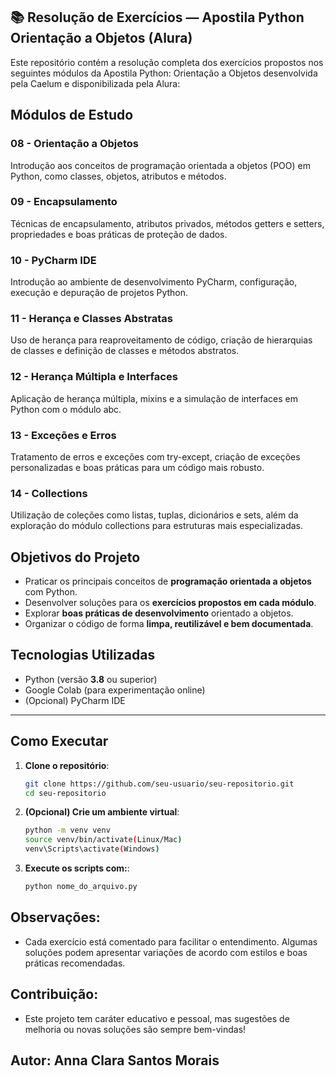 ## 📚 Resolução de Exercícios — Apostila Python Orientação a Objetos (Alura)

Este repositório contém a resolução completa dos exercícios propostos nos seguintes módulos da Apostila Python: Orientação a Objetos desenvolvida pela Caelum e disponibilizada pela Alura:

## Módulos de Estudo

### 08 - Orientação a Objetos
Introdução aos conceitos de programação orientada a objetos (POO) em Python, como classes, objetos, atributos e métodos.

### 09 - Encapsulamento
Técnicas de encapsulamento, atributos privados, métodos getters e setters, propriedades e boas práticas de proteção de dados.

### 10 - PyCharm IDE
Introdução ao ambiente de desenvolvimento PyCharm, configuração, execução e depuração de projetos Python.

### 11 - Herança e Classes Abstratas
Uso de herança para reaproveitamento de código, criação de hierarquias de classes e definição de classes e métodos abstratos.

### 12 - Herança Múltipla e Interfaces
Aplicação de herança múltipla, mixins e a simulação de interfaces em Python com o módulo abc.

### 13 - Exceções e Erros
Tratamento de erros e exceções com try-except, criação de exceções personalizadas e boas práticas para um código mais robusto.

### 14 - Collections
Utilização de coleções como listas, tuplas, dicionários e sets, além da exploração do módulo collections para estruturas mais especializadas.

## Objetivos do Projeto

- Praticar os principais conceitos de **programação orientada a objetos** com Python.
- Desenvolver soluções para os **exercícios propostos em cada módulo**.
- Explorar **boas práticas de desenvolvimento** orientado a objetos.
- Organizar o código de forma **limpa, reutilizável e bem documentada**.

## Tecnologias Utilizadas

- Python (versão **3.8** ou superior)
- Google Colab (para experimentação online)
- (Opcional) PyCharm IDE

---

## Como Executar

1. **Clone o repositório**:
   ```bash
   git clone https://github.com/seu-usuario/seu-repositorio.git
   cd seu-repositorio
2. **(Opcional) Crie um ambiente virtual**:
   ```bash
   python -m venv venv
   source venv/bin/activate(Linux/Mac)
   venv\Scripts\activate(Windows)
3. **Execute os scripts com:**:
   ```bash
   python nome_do_arquivo.py

##  Observações:
- Cada exercício está comentado para facilitar o entendimento. Algumas soluções podem apresentar variações de acordo com estilos e boas práticas recomendadas.

## Contribuição:
- Este projeto tem caráter educativo e pessoal, mas sugestões de melhoria ou novas soluções são sempre bem-vindas!

## Autor: Anna Clara Santos Morais 
